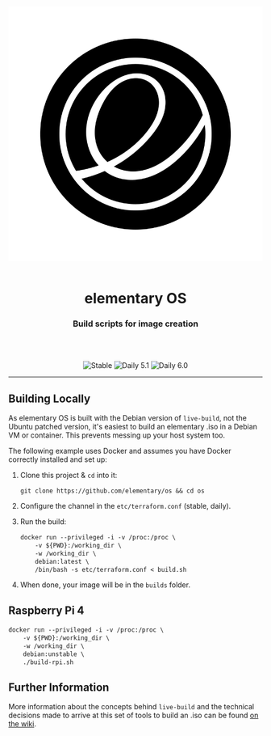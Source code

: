 <div align="center">
  <a href="https://elementary.io" align="center">
    <center align="center">
      <img src="https://raw.githubusercontent.com/elementary/brand/master/logomark-black.png" alt="elementary" align="center">
    </center>
  </a>
  <br>
    <h1 align="center"><center>elementary OS</center></h1>
  <h3 align="center"><center>Build scripts for image creation</center></h3>
  <br>
  <br>
</div>

<p align="center">
  <img src="https://github.com/elementary/os/workflows/stable/badge.svg" alt="Stable">
  <img src="https://github.com/elementary/os/workflows/daily-5.1/badge.svg" alt="Daily 5.1">
  <img src="https://github.com/elementary/os/workflows/daily-6.0/badge.svg" alt="Daily 6.0">
</p>

---

## Building Locally

As elementary OS is built with the Debian version of `live-build`, not the Ubuntu patched version, it's easiest to build an elementary .iso in a Debian VM or container. This prevents messing up your host system too.

The following example uses Docker and assumes you have Docker correctly installed and set up:

 1) Clone this project & `cd` into it:

    ```
    git clone https://github.com/elementary/os && cd os
    ```

 2) Configure the channel in the `etc/terraform.conf` (stable, daily).

 3) Run the build:

    ```
    docker run --privileged -i -v /proc:/proc \
        -v ${PWD}:/working_dir \
        -w /working_dir \
        debian:latest \
        /bin/bash -s etc/terraform.conf < build.sh
    ```

 4) When done, your image will be in the `builds` folder.

## Raspberry Pi 4

```
docker run --privileged -i -v /proc:/proc \
    -v ${PWD}:/working_dir \
    -w /working_dir \
    debian:unstable \
    ./build-rpi.sh
```


## Further Information

More information about the concepts behind `live-build` and the technical decisions made to arrive at this set of tools to build an .iso can be found [on the wiki](https://github.com/elementary/os/wiki/Building-iso-Images).
